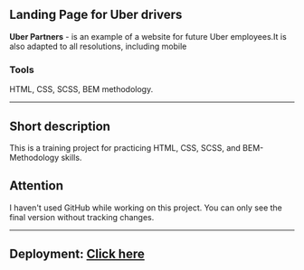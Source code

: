 ## Landing Page for Uber drivers

**Uber Partners** - is an example of a website for future Uber employees.It is also adapted to all resolutions, including mobile

### **Tools**

HTML, CSS, SCSS, BEM methodology.

---

## **Short description**

This is a training project for practicing HTML, CSS, SCSS, and BEM-Methodology skills.

## Attention

I haven't used GitHub while working on this project. You can only see the final version without tracking changes.

---

## **Deployment:** [Click here](https://uber-partner.vercel.app/)
